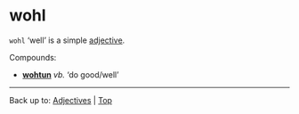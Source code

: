 # wohl

`wohl` ‘well’ is a simple [adjective](../../index.md).

Compounds:
- **[wohtun](../../../verbs/w/wo/wohltun.md)** *vb.* ‘do good/well’

----

Back up to: [Adjectives](../../index.md) | [Top](../../../index.md)
